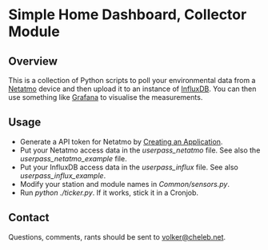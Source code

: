 # Simple Home Dashboard, Collector Module

## Overview

This is a collection of Python scripts to poll your environmental data from a [Netatmo](http://netatmo.com) device and then upload it to an instance of [InfluxDB](https://influxdb.com/). You can then use something like [Grafana](http://www.grafana.org) to visualise the measurements.

## Usage

- Generate a API token for Netatmo by [Creating an Application](https://dev.netatmo.com/dev/createapp).
- Put your Netatmo access data in the *userpass_netatmo* file. See also the *userpass_netatmo_example* file.
- Put your InfluxDB access data in the *userpass_influx* file. See also *userpass_influx_example*.
- Modify your station and module names in *Common/sensors.py*.
- Run *python ./ticker.py*. If it works, stick it in a Cronjob.

## Contact

Questions, comments, rants should be sent to [volker@cheleb.net](mailto:volker@cheleb.net).
